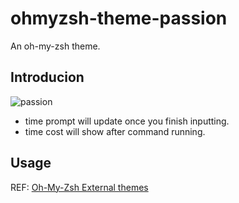 # ohmyzsh-theme-passion
An oh-my-zsh theme.

## Introducion
![passion](https://raw.githubusercontent.com/ChesterYue/ohmyzsh-theme-passion/master/passion.gif)

* time prompt will update once you finish inputting.
* time cost will show after command running.

## Usage
REF: [Oh-My-Zsh External themes](https://github.com/ohmyzsh/ohmyzsh/wiki/External-themes)
